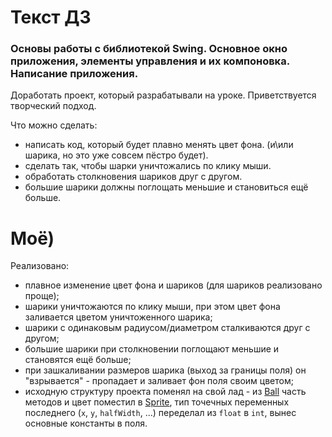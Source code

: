 ﻿# Текст ДЗ

### Основы работы с библиотекой Swing. Основное окно приложения, элементы управления и их компоновка. Написание приложения.

Доработать проект, который разрабатывали на уроке. Приветствуется творческий подход.

Что можно сделать:
- написать код, который будет плавно менять цвет фона. (и\или шарика, но это уже совсем пёстро будет).
- сделать так, чтобы шарки уничтожались по клику мыши.
- обработать столкновения шариков друг с другом.
- большие шарики должны поглощать меньшие и становиться ещё больше.

# Моё)

Реализовано:
- плавное изменение цвет фона и шариков (для шариков реализовано проще);
- шарики уничтожаются по клику мыши, при этом цвет фона заливается цветом уничтоженного шарика;
- шарики с одинаковым радиусом/диаметром сталкиваются друг с другом;
- большие шарики при столкновении поглощают меньшие и становятся ещё больше;
- при зашкаливании размеров шарика (выход за границы поля) он "взрывается" - пропадает и заливает фон поля своим цветом;
- исходную структуру проекта поменял на свой лад - из [Ball](Ball.java) часть методов и цвет поместил в [Sprite](Sprite.java), тип точечных переменных последнего (`x`, `y`, `halfWidth`, ...) переделал из `float` в `int`, вынес основные константы в поля.